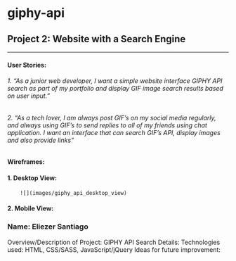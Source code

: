# giphy-api
## Project 2: Website with a Search Engine
____________________________________________
#### User Stories:
###### 1. “As a junior web developer, I want a simple website interface GIPHY API search as part of my portfolio and display GIF image search results based on user input.”

###### 2. “As a tech lover, I am always post GIF’s on my social media regularly, and always using GIF’s to send replies to all of my friends using chat application. I want an interface that can search GIF’s API, display images and also provide links”

#### Wireframes:
#### 1. Desktop View:
        ![](images/giphy_api_desktop_view)
#### 2. Mobile View:

### Name: Eliezer Santiago
Overview/Description of Project: GIPHY API Search
Details: 
Technologies used: HTML, CSS/SASS, JavaScript/jQuery
Ideas for future improvement:
